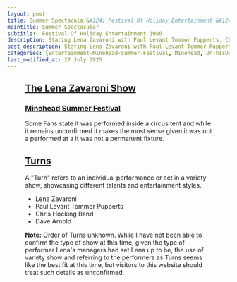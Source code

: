 ```yaml
---
layout: post
title: Summer Spectacula &#124; Festival Of Holiday Entertainment &#124; 27 July 1980
maintitle: Summer Spectacular
subtitle:  Festival Of Holiday Entertainment 1980
description: Staring Lena Zavaroni with Paul Levant Tommor Pupperts, Chris Hocking Band, Dave Arnold
post_description: Staring Lena Zavaroni with Paul Levant Tommor Pupperts, Chris Hocking Band, Dave Arnold
categories: [Entertainment-Minehead-Summer-Festival, Minehead, OnThisDay27July]
last_modified_at: 27 July 2925
---
```


<figure class="fig3">
<div class="CardLayout">
<div class="CardItem">
<h2 id="infobox1" class="infobox"><a href="#infobox1">The Lena Zavaroni Show</a></h2>
<div class="CardItem split">
<h3 id="infobox2" class="infobox"><a href="#infobox2">Minehead Summer Festival</a></h3>
<p>Some Fans state it was performed inside a circus tent and while it remains unconfirmed it makes the most sense given it was not a performed at a it was not a permanent fixture.</p>
</div></div></div>
</figure>

<figure class="fig3">
<div class="CardLayout">
<div class="CardItem">
<h2 id="infobox3" class="infobox"><a href="#infobox3">Turns</a></h2>
<div class="CardItem split">
<p>A "Turn" refers to an individual performance or act in a variety show, showcasing different talents and entertainment styles.</p>
<ul>
<li>Lena Zavaroni</li>
<li>Paul Levant Tommor Pupperts</li>
<li>Chris Hocking Band</li>
<li>Dave Arnold</li>
</ul>
<p><strong>Note:</strong> Order of Turns unknown. While I have not been able to confirm the type of show at this time, given the type of performer Lena's managers had set Lena up to be, the use of variety show and referring to the performers as Turns seems like the best fit at this time, but visitors to this website should treat such details as unconfirmed.</p>
</div></div></div>
</figure>
